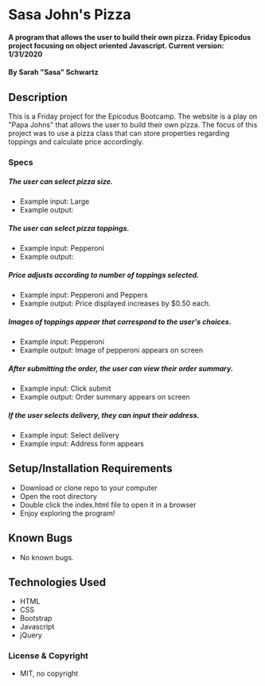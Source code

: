 # Sasa John's Pizza

#### A program that allows the user to build their own pizza. Friday Epicodus project focusing on object oriented Javascript. Current version: 1/31/2020

#### By Sarah "Sasa" Schwartz

## Description

This is a Friday project for the Epicodus Bootcamp. The website is a play on "Papa Johns" that allows the user to build their own pizza. The focus of this project was to use a pizza class that can store properties regarding toppings and calculate price accordingly.

### Specs
##### The user can select pizza size.
* Example input: Large
* Example output: 
##### The user can select pizza toppings.
* Example input: Pepperoni
* Example output: 
##### Price adjusts according to number of toppings selected.
* Example input: Pepperoni and Peppers
* Example output: Price displayed increases by $0.50 each.
##### Images of toppings appear that correspond to the user's choices.
* Example input: Pepperoni
* Example output: Image of pepperoni appears on screen
##### After submitting the order, the user can view their order summary.
* Example input: Click submit
* Example output: Order summary appears on screen
##### If the user selects delivery, they can input their address.
* Example input: Select delivery
* Example input: Address form appears

## Setup/Installation Requirements

* Download or clone repo to your computer
* Open the root directory
* Double click the index.html file to open it in a browser
* Enjoy exploring the program!

## Known Bugs

* No known bugs.

## Technologies Used

* HTML
* CSS
* Bootstrap
* Javascript
* jQuery

### License & Copyright

* MIT, no copyright
